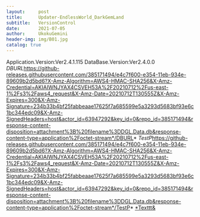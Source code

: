 ```yaml
---
layout:     post
title:      Updater-EndlessWorld_DarkGemLand
subtitle:   VersionControl
date:       2021-07-05
author:     UkokuGemini
header-img: img/B01.jpg
catalog: true
---
```


Application.Version:Ver2.4.1.115
DataBase.Version:Ver2.4.0.0
*DBURL*https://github-releases.githubusercontent.com/385171494/e4c7f600-e354-11eb-934e-89609b2d5bd6?X-Amz-Algorithm=AWS4-HMAC-SHA256&X-Amz-Credential=AKIAIWNJYAX4CSVEH53A%2F20210712%2Fus-east-1%2Fs3%2Faws4_request&X-Amz-Date=20210712T130555Z&X-Amz-Expires=300&X-Amz-Signature=234b33b4bf25fabbeaae17625f7a685599e5a3293d5683bf93e6c1bc344edc09&X-Amz-SignedHeaders=host&actor_id=63947292&key_id=0&repo_id=385171494&response-content-disposition=attachment%3B%20filename%3DDGL.Data.db&response-content-type=application%2Foctet-stream*/DBURL*
*TestP*https://github-releases.githubusercontent.com/385171494/e4c7f600-e354-11eb-934e-89609b2d5bd6?X-Amz-Algorithm=AWS4-HMAC-SHA256&X-Amz-Credential=AKIAIWNJYAX4CSVEH53A%2F20210712%2Fus-east-1%2Fs3%2Faws4_request&X-Amz-Date=20210712T130555Z&X-Amz-Expires=300&X-Amz-Signature=234b33b4bf25fabbeaae17625f7a685599e5a3293d5683bf93e6c1bc344edc09&X-Amz-SignedHeaders=host&actor_id=63947292&key_id=0&repo_id=385171494&response-content-disposition=attachment%3B%20filename%3DDGL.Data.db&response-content-type=application%2Foctet-stream*/TestP*
[*Texttt&](https://github-releases.githubusercontent.com/385171494/e4c7f600-e354-11eb-934e-89609b2d5bd6?X-Amz-Algorithm=AWS4-HMAC-SHA256&X-Amz-Credential=AKIAIWNJYAX4CSVEH53A%2F20210712%2Fus-east-1%2Fs3%2Faws4_request&X-Amz-Date=20210712T130555Z&X-Amz-Expires=300&X-Amz-Signature=234b33b4bf25fabbeaae17625f7a685599e5a3293d5683bf93e6c1bc344edc09&X-Amz-SignedHeaders=host&actor_id=63947292&key_id=0&repo_id=385171494&response-content-disposition=attachment%3B%20filename%3DDGL.Data.db&response-content-type=application%2Foctet-stream)